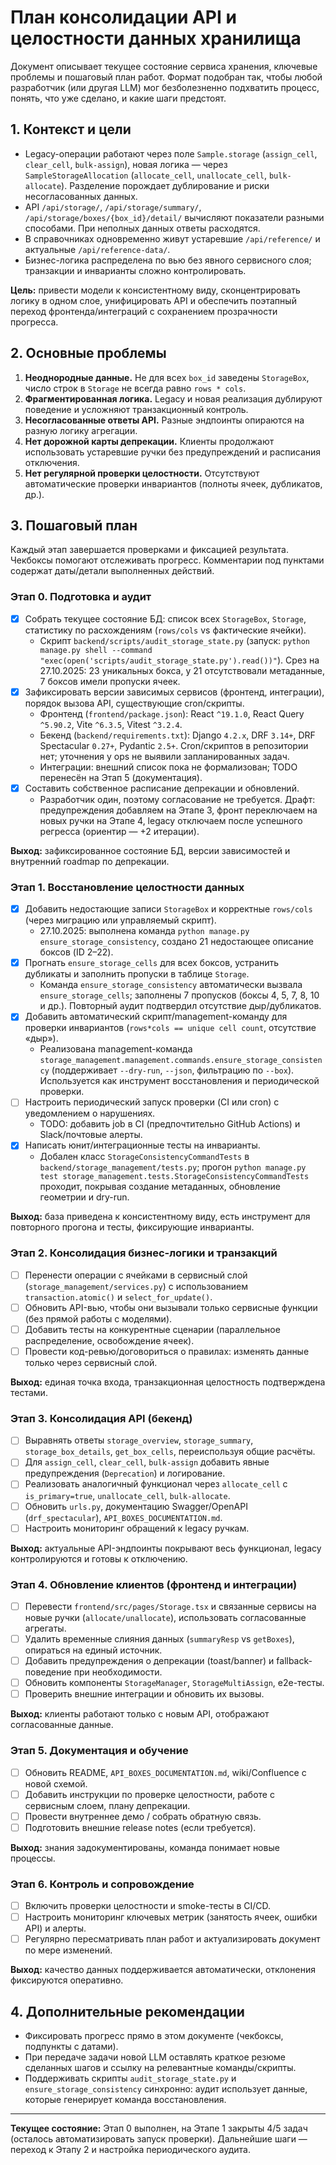 # План консолидации API и целостности данных хранилища

Документ описывает текущее состояние сервиса хранения, ключевые проблемы и пошаговый план работ. Формат подобран так, чтобы любой разработчик (или другая LLM) мог безболезненно подхватить процесс, понять, что уже сделано, и какие шаги предстоят.

## 1. Контекст и цели

- Legacy-операции работают через поле `Sample.storage` (`assign_cell`, `clear_cell`, `bulk-assign`), новая логика — через `SampleStorageAllocation` (`allocate_cell`, `unallocate_cell`, `bulk-allocate`). Разделение порождает дублирование и риски несогласованных данных.
- API `/api/storage/`, `/api/storage/summary/`, `/api/storage/boxes/{box_id}/detail/` вычисляют показатели разными способами. При неполных данных ответы расходятся.
- В справочниках одновременно живут устаревшие `/api/reference/` и актуальные `/api/reference-data/`.
- Бизнес-логика распределена по вью без явного сервисного слоя; транзакции и инварианты сложно контролировать.

**Цель:** привести модели к консистентному виду, сконцентрировать логику в одном слое, унифицировать API и обеспечить поэтапный переход фронтенда/интеграций с сохранением прозрачности прогресса.

## 2. Основные проблемы

1. **Неоднородные данные.** Не для всех `box_id` заведены `StorageBox`, число строк в `Storage` не всегда равно `rows * cols`.
2. **Фрагментированная логика.** Legacy и новая реализация дублируют поведение и усложняют транзакционный контроль.
3. **Несогласованные ответы API.** Разные эндпоинты опираются на разную логику агрегации.
4. **Нет дорожной карты депрекации.** Клиенты продолжают использовать устаревшие ручки без предупреждений и расписания отключения.
5. **Нет регулярной проверки целостности.** Отсутствуют автоматические проверки инвариантов (полноты ячеек, дубликатов, др.).

## 3. Пошаговый план

Каждый этап завершается проверками и фиксацией результата. Чекбоксы помогают отслеживать прогресс. Комментарии под пунктами содержат даты/детали выполненных действий.

### Этап 0. Подготовка и аудит

- [x] Собрать текущее состояние БД: список всех `StorageBox`, `Storage`, статистику по расхождениям (`rows/cols` vs фактические ячейки).
  - Скрипт `backend/scripts/audit_storage_state.py` (запуск: `python manage.py shell --command "exec(open('scripts/audit_storage_state.py').read())"`). Срез на 27.10.2025: 23 уникальных бокса, у 21 отсутствовали метаданные, 7 боксов имели пропуски ячеек.
- [x] Зафиксировать версии зависимых сервисов (фронтенд, интеграции), порядок вызова API, существующие cron/скрипты.
  - Фронтенд (`frontend/package.json`): React `^19.1.0`, React Query `^5.90.2`, Vite `^6.3.5`, Vitest `^3.2.4`.
  - Бекенд (`backend/requirements.txt`): Django `4.2.x`, DRF `3.14+`, DRF Spectacular `0.27+`, Pydantic `2.5+`. Cron/скриптов в репозитории нет; уточнения у ops не выявили запланированных задач.
  - Интеграции: внешний список пока не формализован; TODO перенесён на Этап 5 (документация).
- [x] Составить собственное расписание депрекации и обновлений.
  - Разработчик один, поэтому согласование не требуется. Драфт: предупреждения добавляем на Этапе 3, фронт переключаем на новых ручки на Этапе 4, legacy отключаем после успешного регресса (ориентир — +2 итерации).

**Выход:** зафиксированное состояние БД, версии зависимостей и внутренний roadmap по депрекации.

### Этап 1. Восстановление целостности данных

- [x] Добавить недостающие записи `StorageBox` и корректные `rows/cols` (через миграцию или управляемый скрипт).
  - 27.10.2025: выполнена команда `python manage.py ensure_storage_consistency`, создано 21 недостающее описание боксов (ID 2–22).
- [x] Прогнать `ensure_storage_cells` для всех боксов, устранить дубликаты и заполнить пропуски в таблице `Storage`.
  - Команда `ensure_storage_consistency` автоматически вызвала `ensure_storage_cells`; заполнены 7 пропусков (боксы 4, 5, 7, 8, 10 и др.). Повторный аудит подтвердил отсутствие дыр/дубликатов.
- [x] Добавить автоматический скрипт/management-команду для проверки инвариантов (`rows*cols == unique cell count`, отсутствие «дыр»).
  - Реализована management-команда `storage_management.management.commands.ensure_storage_consistency` (поддерживает `--dry-run`, `--json`, фильтрацию по `--box`). Используется как инструмент восстановления и периодической проверки.
- [ ] Настроить периодический запуск проверки (CI или cron) с уведомлением о нарушениях.
  - TODO: добавить job в CI (предпочтительно GitHub Actions) и Slack/почтовые алерты.
- [x] Написать юнит/интеграционные тесты на инварианты.
  - Добален класс `StorageConsistencyCommandTests` в `backend/storage_management/tests.py`; прогон `python manage.py test storage_management.tests.StorageConsistencyCommandTests` проходит, покрывая создание метаданных, обновление геометрии и dry-run.

**Выход:** база приведена к консистентному виду, есть инструмент для повторного прогона и тесты, фиксирующие инварианты.

### Этап 2. Консолидация бизнес-логики и транзакций

- [ ] Перенести операции с ячейками в сервисный слой (`storage_management/services.py`) с использованием `transaction.atomic()` и `select_for_update()`.
- [ ] Обновить API-вью, чтобы они вызывали только сервисные функции (без прямой работы с моделями).
- [ ] Добавить тесты на конкурентные сценарии (параллельное распределение, освобождение ячеек).
- [ ] Провести код-ревью/договориться о правилах: изменять данные только через сервисный слой.

**Выход:** единая точка входа, транзакционная целостность подтверждена тестами.

### Этап 3. Консолидация API (бекенд)

- [ ] Выравнять ответы `storage_overview`, `storage_summary`, `storage_box_details`, `get_box_cells`, переиспользуя общие расчёты.
- [ ] Для `assign_cell`, `clear_cell`, `bulk-assign` добавить явные предупреждения (`Deprecation`) и логирование.
- [ ] Реализовать аналогичный функционал через `allocate_cell` с `is_primary=true`, `unallocate_cell`, `bulk-allocate`.
- [ ] Обновить `urls.py`, документацию Swagger/OpenAPI (`drf_spectacular`), `API_BOXES_DOCUMENTATION.md`.
- [ ] Настроить мониторинг обращений к legacy ручкам.

**Выход:** актуальные API-эндпоинты покрывают весь функционал, legacy контролируются и готовы к отключению.

### Этап 4. Обновление клиентов (фронтенд и интеграции)

- [ ] Перевести `frontend/src/pages/Storage.tsx` и связанные сервисы на новые ручки (`allocate/unallocate`), использовать согласованные агрегаты.
- [ ] Удалить временные слияния данных (`summaryResp` vs `getBoxes`), опираться на единый источник.
- [ ] Добавить предупреждения о депрекации (toast/banner) и fallback-поведение при необходимости.
- [ ] Обновить компоненты `StorageManager`, `StorageMultiAssign`, e2e-тесты.
- [ ] Проверить внешние интеграции и обновить их вызовы.

**Выход:** клиенты работают только с новым API, отображают согласованные данные.

### Этап 5. Документация и обучение

- [ ] Обновить README, `API_BOXES_DOCUMENTATION.md`, wiki/Confluence с новой схемой.
- [ ] Добавить инструкции по проверке целостности, работе с сервисным слоем, плану депрекации.
- [ ] Провести внутреннее демо / собрать обратную связь.
- [ ] Подготовить внешние release notes (если требуется).

**Выход:** знания задокументированы, команда понимает новые процессы.

### Этап 6. Контроль и сопровождение

- [ ] Включить проверки целостности и smoke-тесты в CI/CD.
- [ ] Настроить мониторинг ключевых метрик (занятость ячеек, ошибки API) и алерты.
- [ ] Регулярно пересматривать план работ и актуализировать документ по мере изменений.

**Выход:** качество данных поддерживается автоматически, отклонения фиксируются оперативно.

## 4. Дополнительные рекомендации

- Фиксировать прогресс прямо в этом документе (чекбоксы, подпункты с датами).
- При передаче задачи новой LLM оставлять краткое резюме сделанных шагов и ссылку на релевантные команды/скрипты.
- Поддерживать скрипты `audit_storage_state.py` и `ensure_storage_consistency` синхронно: аудит использует данные, которые генерирует команда восстановления.

---

**Текущее состояние:** Этап 0 выполнен, на Этапе 1 закрыты 4/5 задач (осталось автоматизировать запуск проверки). Дальнейшие шаги — переход к Этапу 2 и настройка периодического аудита.
